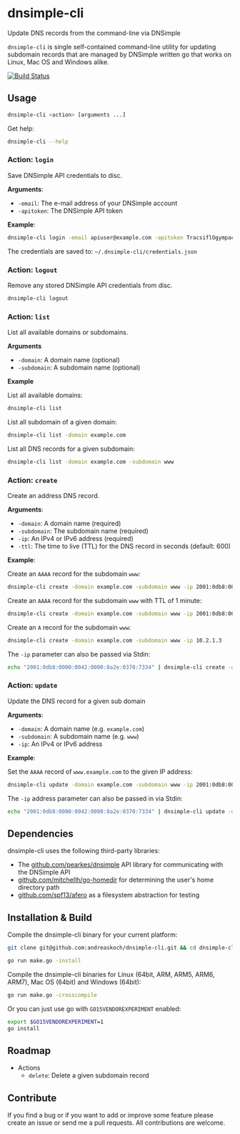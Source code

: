 # dnsimple-cli

Update DNS records from the command-line via DNSimple

`dnsimple-cli` is single self-contained command-line utility for updating subdomain records that are managed by DNSimple written go that works on Linux, Mac OS and Windows alike.

[![Build Status](https://travis-ci.org/andreaskoch/dnsimple-cli.svg?branch=master)](https://travis-ci.org/andreaskoch/dnsimple-cli)

## Usage

```bash
dnsimple-cli <action> [arguments ...]
```

Get help:

```bash
dnsimple-cli --help
```

### Action: `login`

Save DNSimple API credentials to disc.

**Arguments**:

- `-email`: The e-mail address of your DNSimple account
- `-apitoken`: The DNSimple API token

**Example**:

```bash
dnsimple-cli login -email apiuser@example.com -apitoken TracsiflOgympacKoFieC
```

The credentials are saved to: `~/.dnsimple-cli/credentials.json`

### Action: `logout`

Remove any stored DNSimple API credentials from disc.

```bash
dnsimple-cli logout
```

### Action: `list`

List all available domains or subdomains.

**Arguments**

- `-domain`: A domain name (optional)
- `-subdomain`: A subdomain name (optional)

**Example**

List all available domains:

```bash
dnsimple-cli list
```

List all subdomain of a given domain:

```bash
dnsimple-cli list -domain example.com
```

List all DNS records for a given subdomain:

```bash
dnsimple-cli list -domain example.com -subdomain www
```

### Action: `create`

Create an address DNS record.

**Arguments**:

- `-domain`: A domain name (required)
- `-subdomain`: The subdomain name (required)
- `-ip`: An IPv4 or IPv6 address (required)
- `-ttl`: The time to live (TTL) for the DNS record in seconds (default: 600)

**Example**:

Create an `AAAA` record for the subdomain `www`:

```bash
dnsimple-cli create -domain example.com -subdomain www -ip 2001:0db8:0000:0042:0000:8a2e:0370:7334
```

Create an `AAAA` record for the subdomain `www` with TTL of 1 minute:

```bash
dnsimple-cli create -domain example.com -subdomain www -ip 2001:0db8:0000:0042:0000:8a2e:0370:7334 -ttl 60
```

Create an `A` record for the subdomain `www`:

```bash
dnsimple-cli create -domain example.com -subdomain www -ip 10.2.1.3
```

The `-ip` parameter can also be passed via Stdin:

```bash
echo "2001:0db8:0000:0042:0000:8a2e:0370:7334" | dnsimple-cli create -domain example.com -subdomain www -ttl 3600
```

### Action: `update`

Update the DNS record for a given sub domain

**Arguments**:

- `-domain`: A domain name (e.g. `example.com`)
- `-subdomain`: A subdomain name (e.g. `www`)
- `-ip`: An IPv4 or IPv6 address

**Example**:

Set the `AAAA` record of `www.example.com` to the given IP address:

```bash
dnsimple-cli update -domain example.com -subdomain www -ip 2001:0db8:0000:0042:0000:8a2e:0370:7334
```

The `-ip` address parameter can also be passed in via Stdin:

```bash
echo "2001:0db8:0000:0042:0000:8a2e:0370:7334" | dnsimple-cli update -domain example.com -subdomain www
```

## Dependencies

dnsimple-cli uses the following third-party libraries:

- The [github.com/pearkes/dnsimple](https://github.com/pearkes/dnsimple) API library for communicating with the DNSimple API
- [github.com/mitchellh/go-homedir](https://github.com/mitchellh/go-homedir) for determining the user's home directory path
- [github.com/spf13/afero](https://github.com/spf13/afero) as a filesystem abstraction for testing

## Installation & Build

Compile the dnsimple-cli binary for your current platform:

```bash
git clone git@github.com:andreaskoch/dnsimple-cli.git && cd dnsimple-cli

go run make.go -install
```

Compile the dnsimple-cli binaries for Linux (64bit, ARM, ARM5, ARM6, ARM7), Mac OS (64bit) and Windows (64bit):

```bash
go run make.go -crosscompile
```

Or you can just use go with `GO15VENDOREXPERIMENT` enabled:

```bash
export $GO15VENDOREXPERIMENT=1
go install
```

## Roadmap

- Actions
  - `delete`: Delete a given subdomain record

## Contribute

If you find a bug or if you want to add or improve some feature please create an issue or send me a pull requests.
All contributions are welcome.
